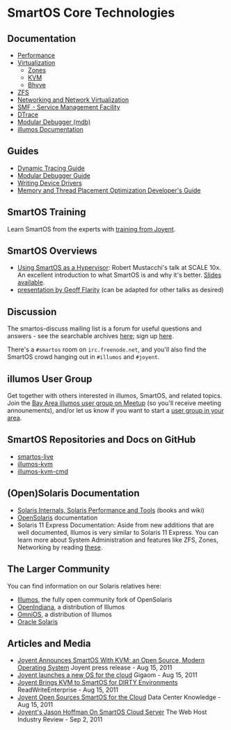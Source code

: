 # SmartOS Core Technologies </span>

## Documentation

<!-- markdownlint-disable ul-indent -->
- [Performance][core-02]
- [Virtualization][core-05]
    - [Zones][core-03]
    - [KVM][core-07]
    - [Bhyve][core-bhyve]
- [ZFS][core-04]
- [Networking and Network Virtualization][core-06]
- [SMF - Service Management Facility][core-10]
- [DTrace][core-01]
- [Modular Debugger (mdb)][core-11]
- [illumos Documentation][core-09]
<!-- markdownlint-enable ul-indent -->

[core-01]: dtrace.md
[core-02]: performance.md
[core-03]: zones.md
[core-04]: zfs.md
[core-05]: smartos-virtualization.md
[core-06]: networking-and-network-virtualization.md
[core-07]: kvm.md
[core-bhyve]: bhyve.md
[core-08]: tips-and-tricks.md
[core-09]: https://illumos.org/docs/
[core-10]: basic-smf-commands.md
[core-11]: mdb.md

## Guides

- [Dynamic Tracing Guide](http://illumos.org/books/dtrace/)
- [Modular Debugger Guide](http://illumos.org/books/mdb/)
- [Writing Device Drivers](http://illumos.org/books/wdd/)
- [Memory and Thread Placement Optimization Developer's Guide][lgrps]

[lgrps]: http://illumos.org/books/lgrps/

## SmartOS Training

Learn SmartOS from the experts with
[training from Joyent](https://www.joyent.com/training-services/).

## SmartOS Overviews

- [Using SmartOS as a Hypervisor][smartos-hypervisor]:
  Robert Mustacchi's talk at SCALE 10x. An excellent introduction to
  what SmartOS is and why it's better.
  [Slides available](https://fingolfin.org/illumos/talks/scale2012.pdf).
- [presentation by Geoff Flarity](https://github.com/gflarity/smartos_presentation)
  (can be adapted for other talks as desired)

[smartos-hypervisor]: http://smartos.org/2012/01/24/using-smartos-as-a-hypervisor/

## Discussion

The smartos-discuss mailing list is a forum for useful questions and
answers - see the searchable archives
[here](https://www.listbox.com/member/archive/184463/); sign up
[here](http://smartos.org/smartos-mailing-list/).

There's a `#smartos` room on `irc.freenode.net`, and you'll also find the
SmartOS crowd hanging out in `#illumos` and `#joyent`.

## illumos User Group

Get together with others interested in illumos, SmartOS, and related
topics. Join the
[Bay Area illumos user group on Meetup](http://www.meetup.com/illumos-User-Group/)
(so you'll receive meeting announements), and/or let us know if you want
to start a
[user group in your area](http://wiki.illumos.org/display/illumos/Local+User+Groups+and+MeetUps).

## SmartOS Repositories and Docs on GitHub

- [smartos-live](https://github.com/joyent/smartos-live)
- [illumos-kvm](https://github.com/joyent/illumos-kvm)
- [illumos-kvm-cmd](https://github.com/joyent/illumos-kvm-cmd)

## (Open)Solaris Documentation

- [Solaris Internals, Solaris Performance and Tools](http://www.solarisinternals.com/wiki/index.php/Solaris_Internals_and_Performance_FAQ)
  (books and wiki)
- [OpenSolaris](http://hub.opensolaris.org/bin/view/Main/documentation)
  documentation
- Solaris 11 Express Documentation: Aside from new additions that are
  well documented, Illumos is very similar to Solaris 11 Express. You
  can learn more about System Administration and features like ZFS,
  Zones, Networking by reading
  [these](http://docs.oracle.com/cd/E19963-01/index.html).

## The Larger Community

You can find information on our Solaris relatives here:

- [Illumos](https://www.illumos.org/), the fully open community fork of
  OpenSolaris
- [OpenIndiana](http://openindiana.org/), a distribution of Illumos
- [OmniOS](http://omniosce.org/), a distribution of Illumos
- [Oracle Solaris](http://www.oracle.com/us/products/servers-storage/solaris/index.html)

## Articles and Media

- [Joyent Announces SmartOS With KVM: an Open Source, Modern Operating System][article-01]
  Joyent press release - Aug 15, 2011
- [Joyent launches a new OS for the cloud][article-02]
  Gigaom - Aug 15, 2011
- [Joyent Brings KVM to SmartOS for DIRTY Environments][article-03]
  ReadWriteEnterprise - Aug 15, 2011
- [Joyent Open Sources SmartOS for the Cloud][article-04]
  Data Center Knowledge - Aug 15, 2011
- [Joyent's Jason Hoffman On SmartOS Cloud Server][article-05]
  The Web Host Industry Review - Sep 2, 2011

[article-01]: http://www.marketwire.com/press-release/joyent-announces-smartos-with-kvm-an-open-source-modern-operating-system-1549602.htm
[article-02]: http://gigaom.com/cloud/joyent-launches-a-new-os-for-the-cloud/
[article-03]: http://www.readwriteweb.com/enterprise/2011/08/joyent-brings-kvm-to-smartos-f.php
[article-04]: http://www.datacenterknowledge.com/archives/2011/08/15/joyent-open-sources-smartos/
[article-05]: http://www.thewhir.com/web-hosting-news/090211_QA_Joyents_Jason_Hoffman_on_SmartOS_Cloud_Server
